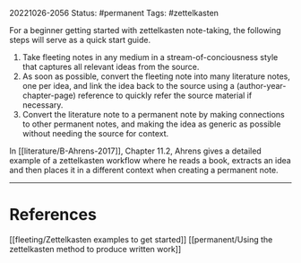 20221026-2056
Status: #permanent
Tags: #zettelkasten 

For a beginner getting started with zettelkasten note-taking, the following steps will serve as a quick start guide.
1. Take fleeting notes in any medium in a stream-of-conciousness style that captures all relevant ideas from the source.
2. As soon as possible, convert the fleeting note into many literature notes, one per idea, and link the idea back to the source using a (author-year-chapter-page) reference to quickly refer the source material if necessary.
3. Convert the literature note to a permanent note by making connections to other permanent notes, and making the idea as generic as possible without needing the source for context.

In [[literature/B-Ahrens-2017]], Chapter 11.2, Ahrens gives a detailed example of a zettelkasten workflow where he reads a book, extracts an idea and then places it in a different context when creating a permanent note.

---
# References

[[fleeting/Zettelkasten examples to get started]]
[[permanent/Using the zettelkasten method to produce written work]]
